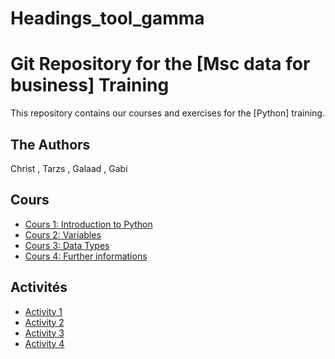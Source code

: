 # Headings_tool_gamma
# Git Repository for the [Msc data for business] Training

This repository contains our courses and exercises for the [Python] training.

## The Authors

Christ , Tarzs , Galaad , Gabi 

## Cours

* [Cours 1: Introduction to Python](Ccours/Introduction_Python_1.ipynb)
* [Cours 2: Variables](cours/Introduction_Python_2.ipynby)
* [Cours 3: Data Types](Courses/cours_python_28_09.py)
* [Cours 4: Further informations](Courses/further_informations_course_23_09_29.py)

## Activités


* [Activity 1](Activity/activity_1.py)
* [Activity 2](Activity/activity_2.py)
* [Activity 3](Activity/Activitites_3.py)
* [Activity 4](activites/Homework.py)
